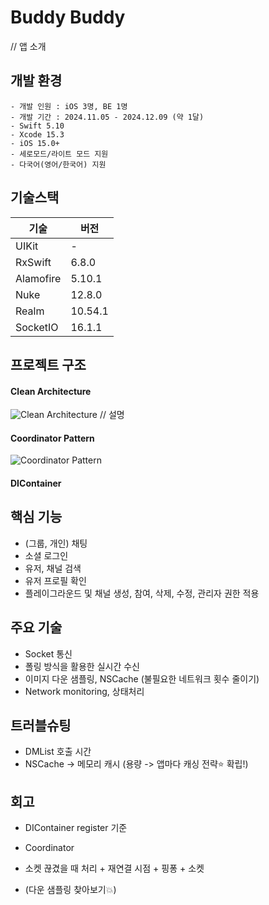 # Buddy Buddy
// 앱 소개

## 개발 환경
```
- 개발 인원 : iOS 3명, BE 1명
- 개발 기간 : 2024.11.05 - 2024.12.09 (약 1달)
- Swift 5.10
- Xcode 15.3
- iOS 15.0+
- 세로모드/라이트 모드 지원
- 다국어(영어/한국어) 지원
```

## 기술스택

| 기술 | 버전 |
| -- | -- |
| UIKit | - |
| RxSwift | 6.8.0 |
| Alamofire | 5.10.1 |
| Nuke | 12.8.0 |
| Realm | 10.54.1 |
| SocketIO | 16.1.1 |

## 프로젝트 구조
#### Clean Architecture
![Clean Architecture](Documents/BuddyCleanArchitecture.png)
// 설명
#### Coordinator Pattern
![Coordinator Pattern](Documents/BuddyCoordinator.png)

#### DIContainer

## 핵심 기능
- (그룹, 개인) 채팅
- 소셜 로그인
- 유저, 채널 검색
- 유저 프로필 확인
- 플레이그라운드 및 채널 생성, 참여, 삭제, 수정, 관리자 권한 적용

## 주요 기술
- Socket 통신
- 폴링 방식을 활용한 실시간 수신
- 이미지 다운 샘플링, NSCache (불필요한 네트워크 횟수 줄이기)
- Network monitoring, 상태처리

## 트러블슈팅
- DMList 호출 시간
- NSCache -> 메모리 캐시 (용량 -> 앱마다 캐싱 전략⭐️ 확립!)


## 회고
- DIContainer register 기준
- Coordinator


- 소켓 끊겼을 때 처리 + 재연결 시점 + 핑퐁 + 소켓 
- (다운 샘플링 찾아보기💥)